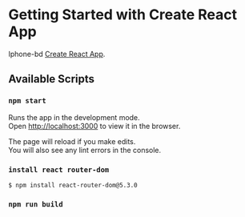 # Getting Started with Create React App

Iphone-bd [Create React App](https://github.com/facebook/create-react-app).

## Available Scripts

### `npm start`

Runs the app in the development mode.\
Open [http://localhost:3000](http://localhost:3000) to view it in the browser.

The page will reload if you make edits.\
You will also see any lint errors in the console.

### `install react router-dom `

    $ npm install react-router-dom@5.3.0

### `npm run build`
